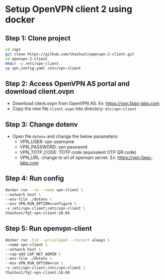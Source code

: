 # Setup OpenVPN client 2 using docker
## Step 1: Clone project

```sh
cd /opt 
git clone https://github.com/thaihust/openvpn-2-client.git
cd openvpn-2-client
mkdir -p /etc/vpn-client
cp vpn_config.yaml /etc/vpn-client
```

## Step 2: Access OpenVPN AS portal and download client.ovpn
- Download client.ovpn from OpenVPN AS. Ex: https://vpn.fago-labs.com
- Copy the new file `client.ovpn` into directory: `etc/vpn-client`

## Step 3: Change dotenv
- Open file `dotenv` and change the below parameters:
  - VPN_USER: vpn username
  - VPN_PASSWORD: vpn password
  - VPN_TOTP_CODE: TOTP code (equivalent OTP QR code)
  - VPN_URL: change to url of openvpn server. Ex: https://vpn.fago-labs.com

## Step 4: Run config

```sh
docker run --rm --name vpn-client \
--network host \
--env-file ./dotenv \
--env VPN_RUN_OPTION=configure \
-v /etc/vpn-client:/etc/vpn-client \
thaihust/fgl-vpn-client:18.04 
```

## Step 5: Run openvpn-client

```sh
docker run -tid --privileged --restart always \
--name vpn-client \
--network host \
--cap-add CAP_NET_ADMIN \
--env-file ./dotenv \
--env VPN_RUN_OPTION=run \
-v /etc/vpn-client:/etc/vpn-client \
thaihust/fgl-vpn-client:18.04
```
